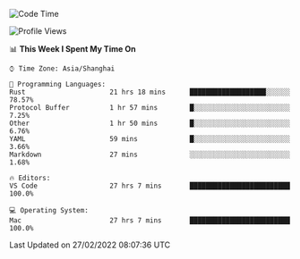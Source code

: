 <!--START_SECTION:waka-->
![Code Time](http://img.shields.io/badge/Code%20Time-1%2C035%20hrs%2030%20mins-blue)

![Profile Views](http://img.shields.io/badge/Profile%20Views-10-blue)

📊 **This Week I Spent My Time On** 

```text
⌚︎ Time Zone: Asia/Shanghai

💬 Programming Languages: 
Rust                     21 hrs 18 mins      ███████████████████░░░░░░   78.57% 
Protocol Buffer          1 hr 57 mins        █░░░░░░░░░░░░░░░░░░░░░░░░   7.25% 
Other                    1 hr 50 mins        █░░░░░░░░░░░░░░░░░░░░░░░░   6.76% 
YAML                     59 mins             █░░░░░░░░░░░░░░░░░░░░░░░░   3.66% 
Markdown                 27 mins             ░░░░░░░░░░░░░░░░░░░░░░░░░   1.68%

🔥 Editors: 
VS Code                  27 hrs 7 mins       █████████████████████████   100.0%

💻 Operating System: 
Mac                      27 hrs 7 mins       █████████████████████████   100.0%

```


 Last Updated on 27/02/2022 08:07:36 UTC
<!--END_SECTION:waka-->
